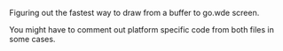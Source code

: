 Figuring out the fastest way to draw from a buffer to go.wde screen.

You might have to comment out platform specific code from both files in some cases.
